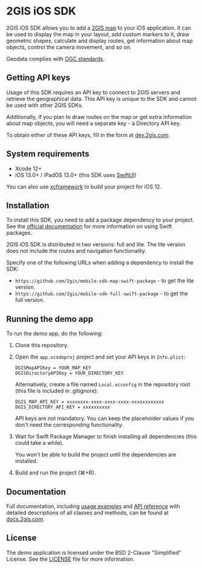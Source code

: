 # 2GIS iOS SDK

2GIS iOS SDK allows you to add a [2GIS map](https://2gis.ae/) to your iOS application. It can be used to display the map in your layout, add custom markers to it, draw geometric shapes, calculate and display routes, get information about map objects, control the camera movement, and so on.

Geodata complies with [OGC standards](https://en.wikipedia.org/wiki/Open_Geospatial_Consortium).

## Getting API keys

Usage of this SDK requires an API key to connect to 2GIS servers and retrieve the geographical data. This API key is unique to the SDK and cannot be used with other 2GIS SDKs.

Additionally, if you plan to draw routes on the map or get extra information about map objects, you will need a separate key - a Directory API key.

To obtain either of these API keys, fill in the form at [dev.2gis.com](https://dev.2gis.com/order/).

## System requirements

- Xcode 12+
- iOS 13.0+ / iPadOS 13.0+ (this SDK uses [SwiftUI](https://developer.apple.com/documentation/swiftui))

You can also use [xcframework](https://github.com/2gis/mobile-sdk-map-swift-package/blob/master/Package.swift) to build your project for iOS 12.

## Installation

To install this SDK, you need to add a package dependency to your project. See the [official documentation](https://developer.apple.com/documentation/swift_packages/adding_package_dependencies_to_your_app) for more information on using Swift packages.

2GIS iOS SDK is distributed in two versions: full and lite. The lite version does not include the routes and navigation functionality.

Specify one of the following URLs when adding a dependency to install the SDK:

- `https://github.com/2gis/mobile-sdk-map-swift-package` - to get the lite version.
- `https://github.com/2gis/mobile-sdk-full-swift-package` - to get the full version.

## Running the demo app

To run the demo app, do the following:

1. Clone this repository.
2. Open the `app.xcodeproj` project and set your API keys in `Info.plist`:

   ```
   DGISMapAPIKey = YOUR_MAP_KEY
   DGISDirectoryAPIKey = YOUR_DIRECTORY_KEY
   ```

   Alternatively, create a file named `Local.xcconfig` in the repository root (this file is included in .gitignore):

   ```
   DGIS_MAP_API_KEY = xxxxxxxx-xxxx-xxxx-xxxx-xxxxxxxxxxxx
   DGIS_DIRECTORY_API_KEY = xxxxxxxxxx
   ```

   API keys are not mandatory. You can keep the placeholder values if you don't need the corresponding functionality.

3. Wait for Swift Package Manager to finish installing all dependencies (this could take a while).

   You won't be able to build the project until the dependencies are installed.

4. Build and run the project (⌘+R).

## Documentation

Full documentation, including [usage examples](https://docs.2gis.com/en/ios/sdk/examples) and [API reference](https://docs.2gis.com/en/ios/sdk/reference/Container) with detailed descriptions of all classes and methods, can be found at [docs.2gis.com](https://docs.2gis.com/en/ios/sdk/overview).

## License

The demo application is licensed under the BSD 2-Clause "Simplified" License. See the [LICENSE](https://github.com/2gis/native-sdk-ios-demo/blob/master/LICENSE) file for more information.
